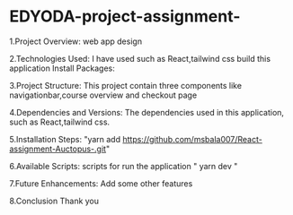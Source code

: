 # EDYODA-project-assignment-


1.Project Overview: web app design

2.Technologies Used: I have used such as React,tailwind css build this application Install Packages:

3.Project Structure: This project contain three components like navigationbar,course overview and checkout page

4.Dependencies and Versions: The dependencies used in this application, such as React,tailwind css.

5.Installation Steps: "yarn add https://github.com/msbala007/React-assignment-Auctopus-.git"

6.Available Scripts: scripts for run the application " yarn dev "

7.Future Enhancements: Add some other features

8.Conclusion Thank you
